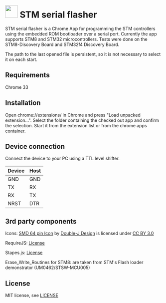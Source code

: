 <img src='https://raw.githubusercontent.com/Gamadril/stm-serial-flasher/master/res/logo_128.png' width='40px' height='40px' /> STM serial flasher
==================

STM serial flasher is a Chrome App for programming the STM controllers using the embedded ROM bootloader over a serial port.
Currently the app supports STM8 and STM32 microcontrollers. Tests were done on the STM8-Discovery Board and STM32f4 Discovery Board.

The path to the last opened file is persistent, so it is not necessary to select it on each start.

Requirements
------------
Chrome 33

Installation
------------
Open chrome://extensions/ in Chrome and press "Load unpacked extension...". Select the folder containing the checked out app and confirm the selection. Start it from the extension list or from the chrome apps container.

Device connection
-----------------
Connect the device to your PC using a TTL level shifter.

| Device  | Host |
| ------- | ---- |
| GND  | GND  |
| TX | RX |
| RX | TX |
| NRST | DTR |


3rd party components
--------------------
Icons:
[SMD 64 pin Icon](http://www.iconarchive.com/show/electronics-icons-by-double-j-design/SMD-64-pin-icon.html) by [Double-J Design](http://www.doublejdesign.co.uk/) is licensed under [CC BY 3.0](http://creativecommons.org/licenses/by/3.0/)

RequireJS:
[License](https://github.com/jrburke/requirejs/blob/master/LICENSE)

Stapes.js:
[License](https://github.com/hay/stapes/blob/master/LICENSE.txt)

Erase_Write_Routines for STM8:
are taken from STM's Flash loader demonstrator (UM0462/STSW-MCU005)

License
-------
MIT license, see [LICENSE](./LICENSE)
